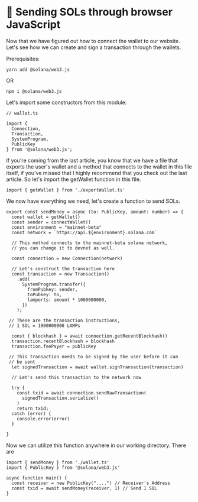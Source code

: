 # 💸 Sending SOLs through browser JavaScript

Now that we have figured out how to connect the wallet to our website. Let's see how we can create and sign a transaction through the wallets.

Prerequisites:

```
yarn add @solana/web3.js
```

OR

```
npm i @solana/web3.js
```

Let's import some constructors from this module:

```
// wallet.ts

import {
  Connection,
  Transaction,
  SystemProgram,
  PublicKey
} from '@solana/web3.js';
```

If you're coming from the last article, you know that we have a file that exports the user's wallet and a method that connects to the wallet in this file itself, if you've missed that I highly recommend that you check out the last article. So let's import the getWallet function in this file.

```
import { getWallet } from './exportWallet.ts'
```

We now have everything we need, let's create a function to send SOLs.

```
export const sendMoney = async (to: PublicKey, amount: number) => {
  const wallet = getWallet()
  const sender = connectWallet()
  const environment = "mainnet-beta"
  const network = `https://api.${environment}.solana.com`

  // This method connects to the mainnet-beta solana network,
  // you can change it to devnet as well.

  const connection = new Connection(network)
  
  // Let's construct the transaction here
  const transaction = new Transaction()
    .add(
      SystemProgram.transfer({
        fromPubkey: sender,
        toPubkey: to,
        lamports: amount * 1000000000,
      })
    );

 // These are the transaction instructions,
 // 1 SOL = 1000000000 LAMPs
  
  const { blockhash } = await connection.getRecentBlockhash()
  transaction.recentBlockhash = blockhash
  transaction.feePayer = publicKey
  
 // This transaction needs to be signed by the user before it can
 // be sent
  let signedTransaction = await wallet.signTransaction(transaction)

  // Let's send this transaction to the network now

  try {
    const txid = await connection.sendRawTransaction(
      signedTransaction.serialize()
    )
    return txid;
  catch (error) {
    console.error(error)
  }
  
}
```

Now we can utilize this function anywhere in our working directory. There are

```
import { sendMoney } from './wallet.ts'
import { PublicKey } from '@solana/web3.js'

async function main() {
  const receiver = new PublicKey("....") // Receiver's Address
  const txid = await sendMoney(receiver, 1) // Send 1 SOL
}
```
